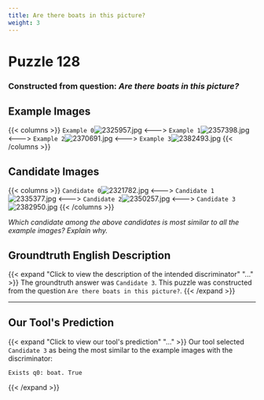 ```yaml
---
title: Are there boats in this picture?
weight: 3
---
```


# Puzzle 128
### Constructed from question: _Are there boats in this picture?_


## Example Images
{{< columns >}}
`Example 0`![2325957.jpg](/gqa_images/2325957.jpg)
<--->
`Example 1`![2357398.jpg](/gqa_images/2357398.jpg)
<--->
`Example 2`![2370691.jpg](/gqa_images/2370691.jpg)
<--->
`Example 3`![2382493.jpg](/gqa_images/2382493.jpg)
{{< /columns >}}

## Candidate Images
{{< columns >}}
`Candidate 0`![2321782.jpg](/gqa_images/2321782.jpg)
<--->
`Candidate 1`![2335377.jpg](/gqa_images/2335377.jpg)
<--->
`Candidate 2`![2350257.jpg](/gqa_images/2350257.jpg)
<--->
`Candidate 3`![2382950.jpg](/gqa_images/2382950.jpg)
{{< /columns >}}

*Which candidate among the above candidates is most similar to all the example images? Explain why.*

## Groundtruth English Description

{{< expand "Click to view the description of the intended discriminator" "..." >}}
The groundtruth answer was `Candidate 3`. This puzzle was constructed from the question `Are there boats in this picture?`.
{{< /expand >}}

---

## Our Tool's Prediction

{{< expand "Click to view our tool's prediction" "..." >}}
Our tool selected `Candidate 3` as being the most similar to the example images with the discriminator:
```plaintext
Exists q0: boat. True
```
{{< /expand >}}

